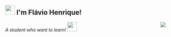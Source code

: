 <h2> <img src="https://user-images.githubusercontent.com/42378118/110234147-e3259600-7f4e-11eb-95be-0c4047144dea.gif" width="30"> I'm Flávio Henrique! </h2>
<!---TROCAR<img align='right' src="https://media.giphy.com/media/M9gbBd9nbDrOTu1Mqx/giphy.gif" width="230"> TROCAR-->
<p><em> A student who want to learn! 
<img align='right' src="https://giphy.com/gifs/scaler-official-monday-computer-laptop-scZPhLqaVOM1qG4lT9>"
</a><img src="https://media.giphy.com/media/WUlplcMpOCEmTGBtBW/giphy.gif" width="30">
</em></p>
